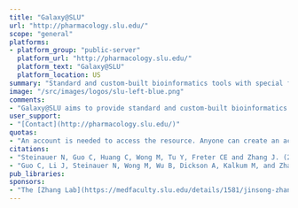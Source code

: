 ```yaml
---
title: "Galaxy@SLU"
url: "http://pharmacology.slu.edu/"
scope: "general"
platforms:
- platform_group: "public-server"
  platform_url: "http://pharmacology.slu.edu/"
  platform_text: "Galaxy@SLU"
  platform_location: US
summary: "Standard and custom-built bioinformatics tools with special focus on ChIP-Seq, RNA-Seq, single-cell RNA-Seq, Gene Expression and Cancer Genomics (e.g. TCGA). "
image: "/src/images/logos/slu-left-blue.png"
comments:
- "Galaxy@SLU aims to provide standard and custom-built bioinformatics tools with special focus on ChIP-Seq, RNA-Seq, Gene Expression and Cancer Genomics."
user_support:
- "[Contact](http://pharmacology.slu.edu/)"
quotas:
- "An account is needed to access the resource. Anyone can create an account."
citations:
- "Steinauer N, Guo C, Huang C, Wong M, Tu Y, Freter CE and Zhang J. (2019) [Myeloid translocation gene CBFA2T3 directs a relapse gene program and determines patient-specific outcomes in AML](https://doi.org/10.1182/bloodadvances.2018028514). *Blood Advances*. 2019 May 14; 3(9): 1379–1393. doi: 10.1182/bloodadvances.2018028514."
- "Guo C, Li J, Steinauer N, Wong M, Wu B, Dickson A, Kalkum M, and Zhang J. [Histone deacetylase 3 preferentially binds and collaborates with the transcription factor RUNX1 to repress AML1-ETO-dependent transcription in t(8;21) AML](https://doi.org/10.1074/jbc.RA119.010707) (2020) *Journal of Biological Chemistry*. doi: 10.1074/jbc.RA119.010707jbc.RA119.010707."
pub_libraries:
sponsors:
- "The [Zhang Lab](https://medfaculty.slu.edu/details/1581/jinsong-zhang) at The [Department of Pharmacology and Physiology](https://www.slu.edu/medicine/medical-education/graduate-programs/pharmacology-physiology/index.php), [Saint Louis University School of Medicine](https://www.slu.edu/medicine/index.php)"
---
```

